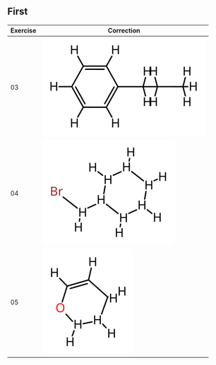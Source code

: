 
## First

| Exercise | Correction |
|----------|------------|
| 03 | ![03](./First/03.svg) |
| 04 | ![04](./First/04.svg) |
| 05 | ![05](./First/05.svg) |